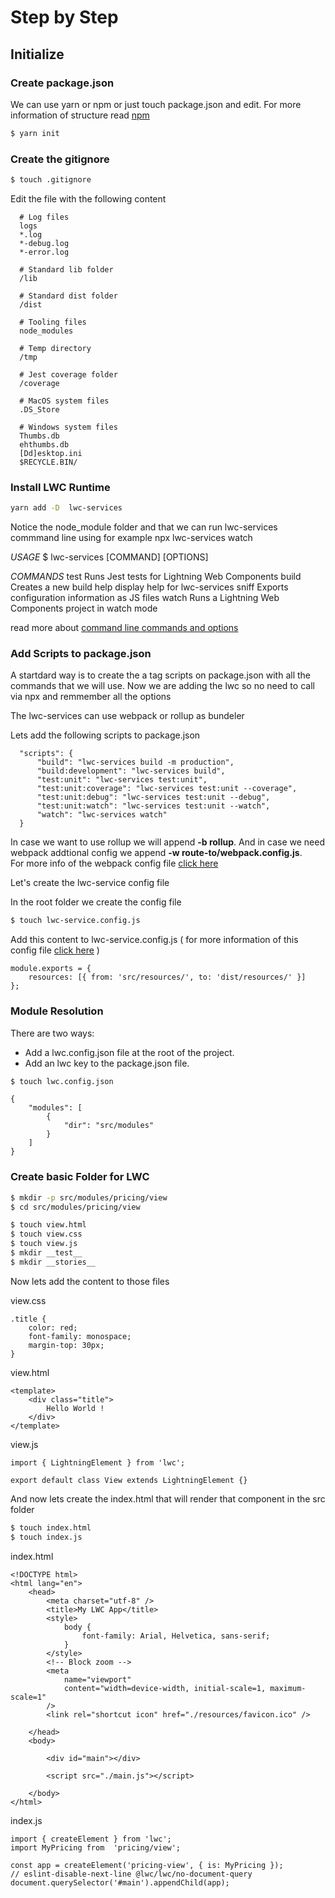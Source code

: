 # Step by Step

## Initialize


### Create package.json 
We can use yarn or npm or just touch package.json and edit. For more information of structure read [npm](https://docs.npmjs.com/cli/v7/configuring-npm/package-json#engines)

```bash
$ yarn init
```

### Create the gitignore
```bash
$ touch .gitignore
```

Edit the file with the following content
```
  # Log files
  logs
  *.log
  *-debug.log
  *-error.log

  # Standard lib folder
  /lib

  # Standard dist folder
  /dist

  # Tooling files
  node_modules

  # Temp directory
  /tmp

  # Jest coverage folder
  /coverage

  # MacOS system files
  .DS_Store

  # Windows system files
  Thumbs.db
  ehthumbs.db
  [Dd]esktop.ini
  $RECYCLE.BIN/
```

### Install LWC Runtime

```bash
yarn add -D  lwc-services
```

Notice the node_module folder and that we can run lwc-services commmand line using for example npx lwc-services watch

*USAGE*
  $ lwc-services [COMMAND] [OPTIONS]

*COMMANDS*
  test  Runs Jest tests for Lightning Web Components
  build  Creates a new build
  help   display help for lwc-services
  sniff  Exports configuration information as JS files
  watch  Runs a Lightning Web Components project in watch mode

read more about [command line commands and options](https://github.com/muenzpraeger/create-lwc-app)



### Add Scripts to package.json

A startdard way is to create the a tag scripts on package.json with all the commands that we will use. Now we are adding the lwc so no need to call via npx and remmember all the options


The lwc-services can use webpack or rollup as bundeler

Lets add the following scripts to package.json
```
  "scripts": {
      "build": "lwc-services build -m production",
      "build:development": "lwc-services build",
      "test:unit": "lwc-services test:unit",
      "test:unit:coverage": "lwc-services test:unit --coverage",
      "test:unit:debug": "lwc-services test:unit --debug",
      "test:unit:watch": "lwc-services test:unit --watch",
      "watch": "lwc-services watch"
  }
```


In case we want to use rollup we will append **-b rollup**. And in case we need webpack addtional config we append **-w route-to/webpack.config.js**.  
For more info of the webpack config file [click here](https://developers.google.com/web/tools/workbox/modules/workbox-webpack-plugin) 

Let's create the lwc-service config file

In the root folder we create the config file

```bash
$ touch lwc-service.config.js
```

Add this content to lwc-service.config.js ( for more information of this config file [click here](https://github.com/muenzpraeger/create-lwc-app/blob/main/packages/lwc-services/example/lwc-services.config.js) )

```
module.exports = {
    resources: [{ from: 'src/resources/', to: 'dist/resources/' }]
};
```

### Module Resolution
There are two ways: 

- Add a lwc.config.json file at the root of the project.
- Add an lwc key to the package.json file.


```bash
$ touch lwc.config.json
```

```
{
    "modules": [
        {
            "dir": "src/modules"
        }
    ]
}
```



### Create basic Folder for LWC

```bash
$ mkdir -p src/modules/pricing/view
$ cd src/modules/pricing/view
```

```bash
$ touch view.html
$ touch view.css
$ touch view.js
$ mkdir __test__
$ mkdir __stories__
```

Now lets add the content to those files

view.css
```
.title {
    color: red;
    font-family: monospace;
    margin-top: 30px;
}
```

view.html
```
<template>
    <div class="title">
        Hello World !
    </div>
</template>
```


view.js
```
import { LightningElement } from 'lwc';

export default class View extends LightningElement {}
```


And now lets create the index.html that will render that component in the src folder

```bash
$ touch index.html
$ touch index.js
```

index.html
```
<!DOCTYPE html>
<html lang="en">
    <head>
        <meta charset="utf-8" />
        <title>My LWC App</title>
        <style>
            body {
                font-family: Arial, Helvetica, sans-serif;
            }
        </style>
        <!-- Block zoom -->
        <meta
            name="viewport"
            content="width=device-width, initial-scale=1, maximum-scale=1"
        />
        <link rel="shortcut icon" href="./resources/favicon.ico" />
        
    </head>
    <body>
        
        <div id="main"></div>
        
        <script src="./main.js"></script>
        
    </body>
</html>
```

index.js
```
import { createElement } from 'lwc';
import MyPricing from  'pricing/view';

const app = createElement('pricing-view', { is: MyPricing });
// eslint-disable-next-line @lwc/lwc/no-document-query
document.querySelector('#main').appendChild(app);
```

